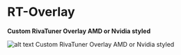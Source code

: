 # RT-Overlay

**Custom RivaTuner Overlay
AMD or Nvidia styled**

![alt text](https://i.ibb.co/wsvtPMz/Untitled.png) Custom RivaTuner Overlay
AMD or Nvidia styled
